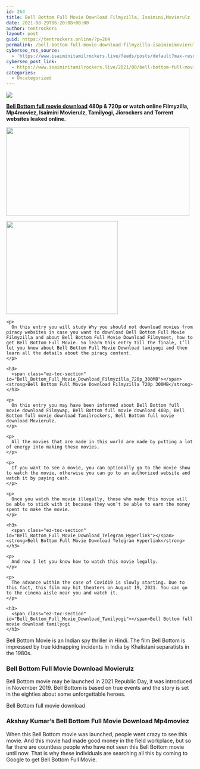 ```yaml
---
id: 264
title: Bell Bottom Full Movie Download Filmyzilla, Isaimini,Movierulz
date: 2021-08-29T06:20:08+00:00
author: tentrockers
layout: post
guid: https://tentrockers.online/?p=264
permalink: /bell-bottom-full-movie-download-filmyzilla-isaiminimovierulz/
cyberseo_rss_source:
  - 'https://www.isaiminitamilrockers.live/feeds/posts/default?max-results=150&start-index=1'
cyberseo_post_link:
  - https://www.isaiminitamilrockers.live/2021/08/bell-bottom-full-movie-download.html
categories:
  - Uncategorized
---
```

<div class="media_block">
  <img src="https://1.bp.blogspot.com/-GEUDY_n-Uq8/YR4sCkLW6zI/AAAAAAAABI0/fRA_v9r8PDQP85JNaQL9UMu9AMU1i6pfQCLcBGAsYHQ/s72-w492-h238-c/Bell-Botton-Full-Movie-Download.jpg" class="media_thumbnail" />
</div>

<meta content="Bell Bottom full movie download 480p & 720p or watch online Filmyzilla, Mp4moviez, Isaimini Movierulz, Tamilyogi, Jiorockers and Torren..." name="twitter:description" />

  


<center>
</center>

**[Bell Bottom full movie download](https://www.tamilrockerz.online/bell-bottom-full-movie-download-filmyzilla-isaiminimovierulz/) 480p & 720p or watch online Filmyzilla, Mp4moviez, Isaimini Movierulz, Tamilyogi, Jiorockers and Torrent websites leaked online.**

<div class="left relative" id="mvp-content-main">
  <div class="separator">
    <a href="https://1.bp.blogspot.com/-GEUDY_n-Uq8/YR4sCkLW6zI/AAAAAAAABI0/fRA_v9r8PDQP85JNaQL9UMu9AMU1i6pfQCLcBGAsYHQ/s930/Bell-Botton-Full-Movie-Download.jpg" imageanchor="1"><img loading="lazy" border="0" data-original-height="539" data-original-width="930" height="238" src="https://1.bp.blogspot.com/-GEUDY_n-Uq8/YR4sCkLW6zI/AAAAAAAABI0/fRA_v9r8PDQP85JNaQL9UMu9AMU1i6pfQCLcBGAsYHQ/w492-h238/Bell-Botton-Full-Movie-Download.jpg" width="492" /></a>
  </div>
  
  <p>
  </p>
  
  <div>
    <div class="separator">
      <a href="https://www.tamilrockerz.online/bell-bottom-full-movie-download-filmyzilla-isaiminimovierulz/" imageanchor="1"><img loading="lazy" border="0" data-original-height="250" data-original-width="300" height="250" src="https://1.bp.blogspot.com/-nfbzYVobUik/YMlpOerzdgI/AAAAAAAAA3Y/aAupsOUs_WMY6Lv7R1OtZhI6OqaRh-YAwCPcBGAYYCw/s0/e854879156f0849f3d27a89db88ed039.png" width="300" /></a>
    </div>
    
    <p>
      On this entry you will study Why you should not download movies from piracy websites in case you want to download Bell Bottom Full Movie Filmyzilla and about Bell Bottom Full Movie Download Filmymeet, how to get Bell Bottom Full Movie. So learn this entry till the finale, I’ll let you know about Bell Bottom Full Movie Download tamiyogi and then learn all the details about the piracy content.
    </p>
    
    <h3>
      <span class="ez-toc-section" id="Bell_Bottom_Full_Movie_Download_Filmyzilla_720p_300MB"></span><strong>Bell Bottom Full Movie Download Filmyzilla 720p 300MB</strong>
    </h3>
    
    <p>
      On this entry you may have been informed about Bell Bottom full movie download Filmywap, Bell Bottom full movie download 480p, Bell Bottom full movie download Tamilrockers, Bell Bottom full movie download Movierulz.
    </p>
    
    <p>
      All the movies that are made in this world are made by putting a lot of energy into making these movies.
    </p>
    
    <p>
      If you want to see a movie, you can optionally go to the movie show to watch the movie, otherwise you can go to an authorized website and watch it by paying cash.
    </p>
    
    <p>
      Once you watch the movie illegally, those who made this movie will be able to stick with it because they won’t be able to earn the money spent to make the movie.
    </p>
    
    <h3>
      <span class="ez-toc-section" id="Bell_Bottom_Full_Movie_Download_Telegram_Hyperlink"></span><strong>Bell Bottom Full Movie Download Telegram Hyperlink</strong>
    </h3>
    
    <p>
      And now I let you know how to watch this movie legally.
    </p>
    
    <p>
      The advance within the case of Covid19 is slowly starting. Due to this fact, this film may hit theaters on August 19, 2021. You can go to the cinema aisle near you and watch it.
    </p>
    
    <h3>
      <span class="ez-toc-section" id="Bell_Bottom_Full_Movie_Download_Tamilyogi"></span>Bell Bottom full movie download tamilyogi
    </h3>
  </div>
</div>

Bell Bottom Movie is an Indian spy thriller in Hindi. The film Bell Bottom is impressed by true kidnapping incidents in India by Khalistani separatists in the 1980s.

### **Bell Bottom Full Movie Download Movierulz**

Bell Bottom movie may be launched in 2021 Republic Day, it was introduced in November 2019. Bell Bottom is based on true events and the story is set in the eighties about some unforgettable heroes.

<div class="su-heading su-heading-style-default su-heading-align-center" id>
  <p>
    Bell Bottom full movie download
  </p>
</div>

### <span class="ez-toc-section" id="Akshay_Kumars_Bell_Bottom_Full_Movie_Download_Mp4moviez"></span>**Akshay Kumar’s Bell Bottom Full Movie Download Mp4moviez**

When this Bell Bottom movie was launched, people went crazy to see this movie. And this movie had made good money in the field workplace, but so far there are countless people who have not seen this Bell Bottom movie until now. That is why these individuals are searching all this by coming to Google to get Bell Bottom Full Movie.

<center>
</center>